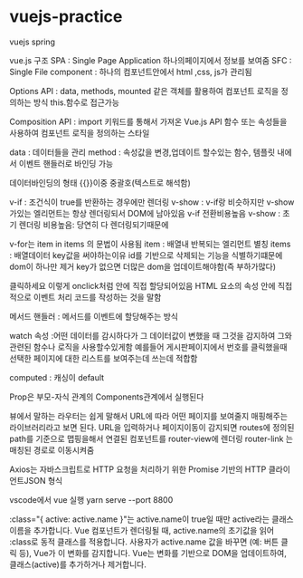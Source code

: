 # vuejs-practice
vuejs spring

vue.js 구조 
SPA : Single Page Application 하나의페이지에서 정보를 보여줌
SFC : Single File component : 하나의 컴포넌트안에서 html ,css, js가 관리됨

Options API : data, methods, mounted 같은 객체를 활용하여 컴포넌트 로직을 정의하는 방식
this.함수로 접근가능

Composition API : import 키워드를 통해서 가져온 Vue.js API 함수 또는 속성들을 사용하여 컴포넌트 로직을 정의하는 스타일

data : 데이터들을 관리  method : 속성값을 변경,업데이트 할수있는 함수, 템플릿 내에서 이벤트 핸들러로 바인딩 가능

데이터바인딩의 형태 {{}}이중 중괄호(텍스트로 해석함)

v-if : 조건식이 true를 반환하는 경우에만 렌더링
v-show : v-if랑 비슷하지만 v-show가있는 엘리먼트는 항상 렌더링되서 DOM에 남아있음
v-if 전환비용높음 v-show : 초기 렌더링 비용높음: 당연히 다 렌더링되기때문에

v-for는 item in items 의 문법이 사용됨
item : 배열내 반복되는 엘리먼트 별칭  items : 배열데이터
key값을 써야하는이유 id를 기반으로 삭제되는 기능을 식별하기떄문에 dom이 하나만 제거
key가 없으면 더많은 dom을 업데이트해야함(즉 부하가많다)

<div v-for="(user, index) in users" :key="index> 이렇게 key값을 index값으로 받으면안됨 user.name이런 고유한 값으로 받아야함
고유한값이아니면 그전에 있던 데이터가 써지기떄문

인라인핸들러 : 기능을 동작하는코드가 HTML Element 내에 직접 할당이되있음
<button onclick="alert('Hello, World!')">클릭하세요</button> 이렇게 onclick처럼 안에 직접 할당되어있음
HTML 요소의 속성 안에 직접적으로 이벤트 처리 코드를 작성하는 것을 말함

메서드 핸들러 : 메서드를 이벤트에 할당해주는 방식

watch 속성 :어떤 데이터를 감시하다가 그 데이터값이 변했을 때 그것을 감지하여 그와관련된 함수나 로직을 사용할수있게함
예를들어 게시판페이지에서 번호를 클릭했을때 선택한 페이지에 대한 리스트를 보여주는데 쓰는데 적합함

computed : 캐싱이 default

Prop은 부모-자식 관계의 Components관계에서 실행된다

뷰에서 말하는 라우터는 쉽게 말해서 URL에 따라 어떤 페이지를 보여줄지 매핑해주는 라이브러리라고 보면 된다.
URL을 입력하거나 페이지이동이 감지되면 routes에 정의된 path를 기준으로 맵핑을해서 연결된 컴포넌트를 router-view에 렌더링
router-link 는 매칭된 경로로 이동시켜줌

Axios는 자바스크립트로 HTTP 요청을 처리하기 위한 Promise 기반의 HTTP 클라이언트JSON 형식

vscode에서 vue 실행 yarn serve --port 8800

:class="{ active: active.name }"는 active.name이 true일 때만 active라는 클래스 이름을 추가합니다.
Vue 컴포넌트가 렌더링될 때, active.name의 초기값을 읽어 :class로 동적 클래스를 적용합니다.
사용자가 active.name 값을 바꾸면 (예: 버튼 클릭 등), Vue가 이 변화를 감지합니다.
Vue는 변화를 기반으로 DOM을 업데이트하여, 클래스(active)를 추가하거나 제거합니다.
